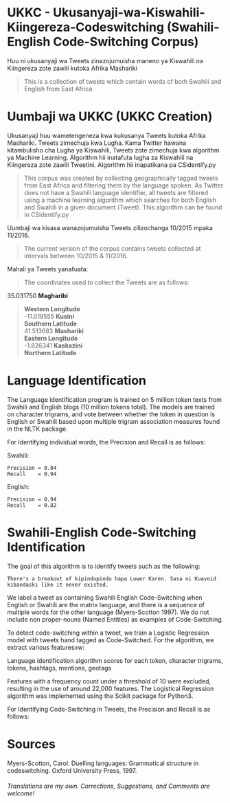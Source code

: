 # UKKC - Ukusanyaji-wa-Kiswahili-Kiingereza-Codeswitching (Swahili-English Code-Switching Corpus)  

  Huu ni ukusanyaji wa Tweets zinazojumuisha maneno ya Kiswahili na Kiingereza zote zawili kutoka Afrika Mashariki  
  > This is a collection of tweets which contain words of both Swahili and English from East Africa  

# Uumbaji wa UKKC (UKKC Creation)

  Ukusanyaji huu wametengeneza kwa kukusanya Tweets kutoka Afrika Mashariki. Tweets zimechuja kwa Lugha. Kama Twitter hawana kitambulisho cha Lugha ya Kiswahili, Tweets zote zimechuja kwa algorithm ya Machine Learning. Algorithm hii inatafuta lugha za Kiswahili na Kiingereza zote zawili Tweetini. Algorithm hii inapatikana pa CSidentify.py  
  >This corpus was created by collecting geographically tagged tweets from East Africa and filtering them by the language spoken. As Twitter does not have a Swahili language identifier, all tweets are filtered using a machine learning algorithm which searches for both English and Swahili in a given document (Tweet). This algorithm can be found in CSidentify.py  

  Uumbaji wa kisasa wanazojumuisha Tweets zilizochanga 10/2015 mpaka 11/2016.  
  >The current version of the corpus contains tweets collected at intervals between 10/2015 & 11/2016.  

  Mahali ya Tweets yanafuata:  
  >The coordinates used to collect the Tweets are as follows:  

  35.031750   **Magharibi**  
  >**Western Longitude**  
  -11.019555  **Kusini**  
  >**Southern Latitude**  
  41.513683   **Mashariki**  
  >**Eastern Longitude**  
  -1.826341   **Kaskazini**  
  >**Northern Latitude**  

# Language Identification

  The Language identification program is trained on 5 million token texts from Swahili and English blogs (10 million tokens total). The models are trained on character trigrams, and vote between whether the token in question is English or Swahili based upon multiple trigram association measures found in the NLTK package.

  For Identifying individual words, the Precision and Recall is as follows:

  Swahili:

    Precision = 0.84
    Recall    = 0.94

  English:

    Precision = 0.94
    Recall    = 0.82

# Swahili-English Code-Switching Identification

  The goal of this algorithm is to identify tweets such as the following:

    There's a breakout of kipindupindu hapa Lower Karen. Sasa ni Kuavoid kibandaski like it never existed.

  We label a tweet as containing Swahili English Code-Switching when English or Swahili are the matrix language, and there is a sequence of multiple words for the other language (Myers-Scotton 1997). We do not include non proper-nouns (Named Entities) as examples of Code-Switching.

  To detect code-switching within a tweet, we train a Logistic Regression model with tweets hand tagged as Code-Switched. For the algorithm, we extract various featuresxw:

  Language identification algorithm scores for each token,
  character trigrams,
  tokens,
  hashtags,
  mentions,
  geotags

  Features with a frequency count under a threshold of 10 were excluded, resulting in the use of around 22,000 features. The Logistical Regression algorithm was implemented using the Scikit package for Python3.

  For Identifying Code-Switching in Tweets, the Precision and Recall is as follows:


# Sources

  Myers-Scotton, Carol. Duelling languages: Grammatical structure in codeswitching. Oxford University Press, 1997.

###### Translations are my own. Corrections, Suggestions, and Comments are welcome!
